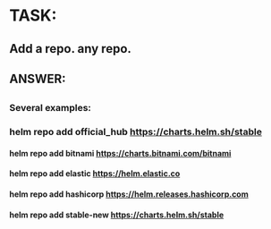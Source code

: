 
#
# TASK:  
## Add a repo. any repo. 
##  
##  
##


##
## ANSWER:
##

### 
### Several examples:
###
###  helm repo add official_hub https://charts.helm.sh/stable
#### helm repo add bitnami https://charts.bitnami.com/bitnami
#### helm repo add elastic https://helm.elastic.co
#### helm repo add hashicorp https://helm.releases.hashicorp.com
#### helm repo add stable-new https://charts.helm.sh/stable
####



